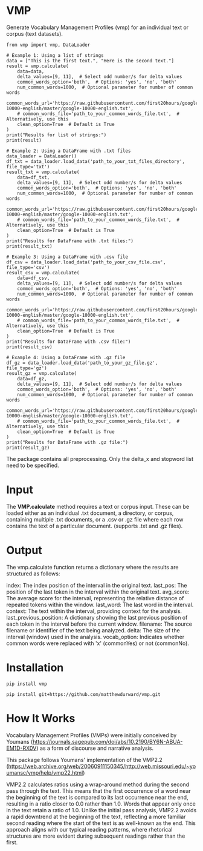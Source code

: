 # VMP

Generate Vocabulary Management Profiles (vmp) for an individual text or corpus (text datasets). 

    from vmp import vmp, DataLoader
    
    # Example 1: Using a list of strings
    data = ["This is the first text.", "Here is the second text."]
    result = vmp.calculate(
        data=data,
        delta_values=[9, 11],  # Select odd number/s for delta values
        common_words_option='both',  # Options: 'yes', 'no', 'both'
        num_common_words=1000,  # Optional parameter for number of common words
        common_words_url='https://raw.githubusercontent.com/first20hours/google-10000-english/master/google-10000-english.txt',
        # common_words_file='path_to_your_common_words_file.txt',  # Alternatively, use this
        clean_option=True  # Default is True
    )
    print("Results for list of strings:")
    print(result)

    # Example 2: Using a DataFrame with .txt files
    data_loader = DataLoader()
    df_txt = data_loader.load_data('path_to_your_txt_files_directory', file_type='txt')
    result_txt = vmp.calculate(
        data=df_txt,
        delta_values=[9, 11],  # Select odd number/s for delta values
        common_words_option='both',  # Options: 'yes', 'no', 'both'
        num_common_words=1000,  # Optional parameter for number of common words
        common_words_url='https://raw.githubusercontent.com/first20hours/google-10000-english/master/google-10000-english.txt',
        # common_words_file='path_to_your_common_words_file.txt',  # Alternatively, use this
        clean_option=True  # Default is True
    )
    print("Results for DataFrame with .txt files:")
    print(result_txt)

    # Example 3: Using a DataFrame with .csv file
    df_csv = data_loader.load_data('path_to_your_csv_file.csv', file_type='csv')
    result_csv = vmp.calculate(
        data=df_csv,
        delta_values=[9, 11],  # Select odd number/s for delta values
        common_words_option='both',  # Options: 'yes', 'no', 'both'
        num_common_words=1000,  # Optional parameter for number of common words
        common_words_url='https://raw.githubusercontent.com/first20hours/google-10000-english/master/google-10000-english.txt',
        # common_words_file='path_to_your_common_words_file.txt',  # Alternatively, use this
        clean_option=True  # Default is True
    )
    print("Results for DataFrame with .csv file:")
    print(result_csv)

    # Example 4: Using a DataFrame with .gz file
    df_gz = data_loader.load_data('path_to_your_gz_file.gz', file_type='gz')
    result_gz = vmp.calculate(
        data=df_gz,
        delta_values=[9, 11],  # Select odd number/s for delta values
        common_words_option='both',  # Options: 'yes', 'no', 'both'
        num_common_words=1000,  # Optional parameter for number of common words
        common_words_url='https://raw.githubusercontent.com/first20hours/google-10000-english/master/google-10000-english.txt',
        # common_words_file='path_to_your_common_words_file.txt',  # Alternatively, use this
        clean_option=True  # Default is True
    )
    print("Results for DataFrame with .gz file:")
    print(result_gz)


The package contains all preprocessing. Only the delta_x and stopword list need to be specified.

# Input

The **VMP.calculate** method requires a text or corpus input. These can be loaded either as an individual .txt document, a directory, or corpus, containing multiple .txt documents, or a .csv or .gz file where each row contains the text of a particular document. (supports .txt and .gz files).

# Output

The vmp.calculate function returns a dictionary where the results are structured as follows:

index: The index position of the interval in the original text.
last_pos: The position of the last token in the interval within the original text.
avg_score: The average score for the interval, representing the relative distance of repeated tokens within the window.
last_word: The last word in the interval.
context: The text within the interval, providing context for the analysis.
last_previous_position: A dictionary showing the last previous position of each token in the interval before the current window.
filename: The source filename or identifier of the text being analyzed.
delta: The size of the interval (window) used in the analysis.
vocab_option: Indicates whether common words were replaced with 'x' (commonYes) or not (commonNo).

# Installation

    pip install vmp

    pip install git+https://github.com/matthewdurward/vmp.git
    
# How It Works

Vocabulary Management Profiles (VMPs) were initially conceived by Youmans (https://journals.sagepub.com/doi/abs/10.2190/BY6N-ABUA-EM1D-RX0V) as a form of discourse and narrative analysis. 

This package follows Youmans' implementation of the VMP2.2 (https://web.archive.org/web/20060911150345/http://web.missouri.edu/~youmansc/vmp/help/vmp22.html)

VMP2.2 calculates ratios using a wrap-around method during the second pass through the text. This means that the first occurrence of a word near the beginning of the text is compared to its last occurrence near the end, resulting in a ratio closer to 0.0 rather than 1.0. Words that appear only once in the text retain a ratio of 1.0. Unlike the initial pass analysis, VMP2.2 avoids a rapid downtrend at the beginning of the text, reflecting a more familiar second reading where the start of the text is as well-known as the end. This approach aligns with our typical reading patterns, where rhetorical structures are more evident during subsequent readings rather than the first.

